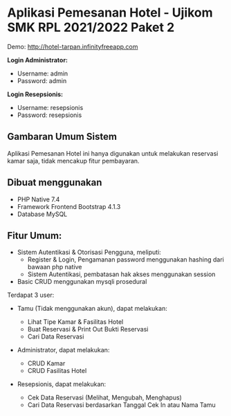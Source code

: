 # Aplikasi Pemesanan Hotel - Ujikom SMK RPL 2021/2022 Paket 2

Demo: <http://hotel-tarpan.infinityfreeapp.com>

**Login Administrator:**
* Username: admin
* Password: admin

**Login Resepsionis:**
* Username: resepsionis
* Password: resepsionis

## Gambaran Umum Sistem
Aplikasi Pemesanan Hotel ini hanya digunakan untuk melakukan reservasi kamar saja, tidak mencakup fitur pembayaran.

## Dibuat menggunakan
* PHP Native 7.4
* Framework Frontend Bootstrap 4.1.3
* Database MySQL

## Fitur Umum:
* Sistem Autentikasi & Otorisasi Pengguna, meliputi:
  * Register & Login, Pengamanan password menggunakan hashing dari bawaan php native
  * Sistem Autentikasi, pembatasan hak akses menggunakan session
* Basic CRUD menggunakan mysqli prosedural

Terdapat 3 user:
* Tamu (Tidak menggunakan akun), dapat melakukan:
  * Lihat Tipe Kamar & Fasilitas Hotel
  * Buat Reservasi & Print Out Bukti Reservasi
  * Cari Data Reservasi

* Administrator, dapat melakukan:
  * CRUD Kamar
  * CRUD Fasilitas Hotel

* Resepsionis, dapat melakukan:
  * Cek Data Reservasi (Melihat, Mengubah, Menghapus)
  * Cari Data Reservasi berdasarkan Tanggal Cek In atau Nama Tamu
